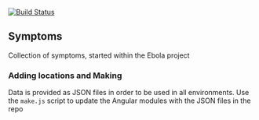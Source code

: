 [![Build Status](https://travis-ci.org/eHealthAfrica/symptoms.svg?branch=develop)](https://travis-ci.org/eHealthAfrica/symptoms)

## Symptoms

Collection of symptoms, started within the Ebola project

### Adding locations and Making

Data is provided as JSON files in order to be used in all
environments. Use the `make.js` script to update the Angular modules
with the JSON files in the repo
